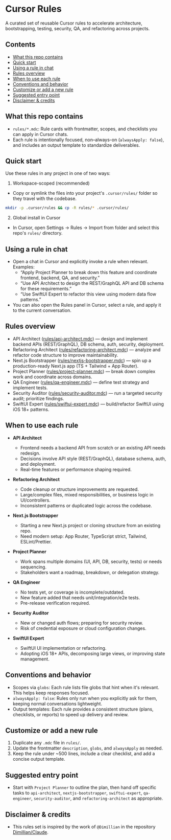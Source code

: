 # Cursor Rules

A curated set of reusable Cursor rules to accelerate architecture, bootstrapping, testing, security, QA, and refactoring across projects.

## Contents

- [What this repo contains](#what-this-repo-contains)
- [Quick start](#quick-start)
- [Using a rule in chat](#using-a-rule-in-chat)
- [Rules overview](#rules-overview)
- [When to use each rule](#when-to-use-each-rule)
- [Conventions and behavior](#conventions-and-behavior)
- [Customize or add a new rule](#customize-or-add-a-new-rule)
- [Suggested entry point](#suggested-entry-point)
- [Disclaimer & credits](#disclaimer--credits)

## What this repo contains

- `rules/*.mdc`: Rule cards with frontmatter, scopes, and checklists you can apply in Cursor chats.
- Each rule is intentionally focused, non–always-on (`alwaysApply: false`), and includes an output template to standardize deliverables.

## Quick start

Use these rules in any project in one of two ways:

1. Workspace-scoped (recommended)

- Copy or symlink the files into your project's `.cursor/rules/` folder so they travel with the codebase.

```bash
mkdir -p .cursor/rules && cp -R rules/* .cursor/rules/
```

2. Global install in Cursor

- In Cursor, open Settings → Rules → Import from folder and select this repo's `rules/` directory.

## Using a rule in chat

- Open a chat in Cursor and explicitly invoke a rule when relevant. Examples:
  - “Apply Project Planner to break down this feature and coordinate frontend, backend, QA, and security.”
  - “Use API Architect to design the REST/GraphQL API and DB schema for these requirements.”
  - “Use SwiftUI Expert to refactor this view using modern data flow patterns.”
- You can also open the Rules panel in Cursor, select a rule, and apply it to the current conversation.

## Rules overview

- API Architect ([rules/api-architect.mdc](rules/api-architect.mdc)) — design and implement backend APIs (REST/GraphQL), DB schema, auth, security, deployment.
- Refactoring Architect ([rules/refactoring-architect.mdc](rules/refactoring-architect.mdc)) — analyze and refactor code structure to improve maintainability.
- Next.js Bootstrapper ([rules/nextjs-bootstrapper.mdc](rules/nextjs-bootstrapper.mdc)) — spin up a production-ready Next.js app (TS + Tailwind + App Router).
- Project Planner ([rules/project-planner.mdc](rules/project-planner.mdc)) — break down complex work and coordinate across domains.
- QA Engineer ([rules/qa-engineer.mdc](rules/qa-engineer.mdc)) — define test strategy and implement tests.
- Security Auditor ([rules/security-auditor.mdc](rules/security-auditor.mdc)) — run a targeted security audit; prioritize findings.
- SwiftUI Expert ([rules/swiftui-expert.mdc](rules/swiftui-expert.mdc)) — build/refactor SwiftUI using iOS 18+ patterns.

## When to use each rule

- **API Architect**

  - Frontend needs a backend API from scratch or an existing API needs redesign.
  - Decisions involve API style (REST/GraphQL), database schema, auth, and deployment.
  - Real-time features or performance shaping required.

- **Refactoring Architect**

  - Code cleanup or structure improvements are requested.
  - Large/complex files, mixed responsibilities, or business logic in UI/controllers.
  - Inconsistent patterns or duplicated logic across the codebase.

- **Next.js Bootstrapper**

  - Starting a new Next.js project or cloning structure from an existing repo.
  - Need modern setup: App Router, TypeScript strict, Tailwind, ESLint/Prettier.

- **Project Planner**

  - Work spans multiple domains (UI, API, DB, security, tests) or needs sequencing.
  - Stakeholders want a roadmap, breakdown, or delegation strategy.

- **QA Engineer**

  - No tests yet, or coverage is incomplete/outdated.
  - New feature added that needs unit/integration/e2e tests.
  - Pre-release verification required.

- **Security Auditor**

  - New or changed auth flows; preparing for security review.
  - Risk of credential exposure or cloud configuration changes.

- **SwiftUI Expert**
  - SwiftUI UI implementation or refactoring.
  - Adopting iOS 18+ APIs, decomposing large views, or improving state management.

## Conventions and behavior

- Scopes via `globs`: Each rule lists file globs that hint when it's relevant. This helps keep responses focused.
- `alwaysApply: false`: Rules only run when you explicitly ask for them, keeping normal conversations lightweight.
- Output templates: Each rule provides a consistent structure (plans, checklists, or reports) to speed up delivery and review.

## Customize or add a new rule

1. Duplicate any `.mdc` file in `rules/`.
2. Update the frontmatter `description`, `globs`, and `alwaysApply` as needed.
3. Keep the rule under ~500 lines, include a clear checklist, and add a concise output template.

## Suggested entry point

- Start with `Project Planner` to outline the plan, then hand off specific tasks to `api-architect`, `nextjs-bootstrapper`, `swiftui-expert`, `qa-engineer`, `security-auditor`, and `refactoring-architect` as appropriate.

## Disclaimer & credits

- This rules set is inspired by the work of `@Dimillian` in the repository [Dimillian/Claude](https://github.com/Dimillian/Claude).
